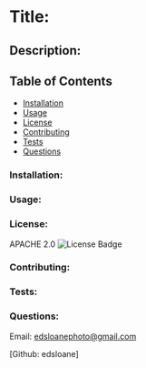 
# Title: 

## Description:

  

## Table of Contents 
* [Installation](#installation)
* [Usage](#usage)
* [License](#license)
* [Contributing](#contributing)
* [Tests](#tests)
* [Questions](#questions)

### Installation:


### Usage:
  

### License:
APACHE 2.0
![License Badge](https://img.shields.io/badge/license-A-blue)

### Contributing:


### Tests:


### Questions:
Email: edsloanephoto@gmail.com 

[Github: edsloane]
